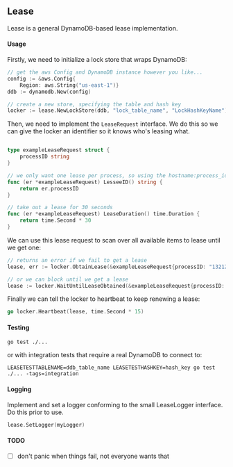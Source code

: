 ## Lease

Lease is a general DynamoDB-based lease implementation.

#### Usage

Firstly, we need to initialize a lock store that wraps DynamoDB:

```go
// get the aws Config and DynamoDB instance however you like...
config := &aws.Config{
	Region: aws.String("us-east-1")}
ddb := dynamodb.New(config)

// create a new store, specifying the table and hash key
locker := lease.NewLockStore(ddb, "lock_table_name", "LockHashKeyName")
```

Then, we need to implement the `LeaseRequest` interface. We do this so we can  give the locker an identifier so it knows who's leasing what.

```go

type exampleLeaseRequest struct {
	processID string
}

// we only want one lease per process, so using the hostname:process_id,
func (er *exampleLeaseRequest) LesseeID() string {
	return er.processID
}

// take out a lease for 30 seconds
func (er *exampleLeaseRequest) LeaseDuration() time.Duration {
	return time.Second * 30
}
```

We can use this lease request to scan over all available items to lease until we get one:

```go
// returns an error if we fail to get a lease
lease, err := locker.ObtainLease(&exampleLeaseRequest{processID: "132123"})

// or we can block until we get a lease
lease := locker.WaitUntilLeaseObtained(&exampleLeaseRequest{processID: "132123"}, time.Second * 15)
```

Finally we can tell the locker to heartbeat to keep renewing a lease:

```go
go locker.Heartbeat(lease, time.Second * 15)
```

#### Testing

`go test ./...`

or with integration tests that require a real DynamoDB to connect to:

`LEASETESTTABLENAME=ddb_table_name LEASETESTHASHKEY=hash_key go test ./... -tags=integration`

#### Logging

Implement and set a logger conforming to the small LeaseLogger interface. Do this prior to use.

```go
lease.SetLogger(myLogger)
```

#### TODO

- [ ] don't panic when things fail, not everyone wants that
